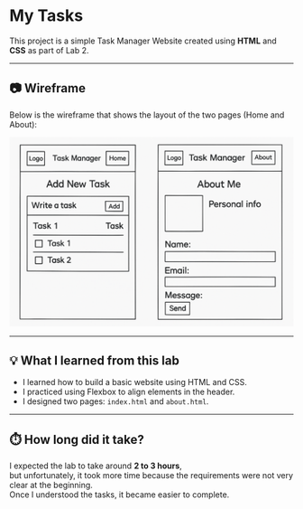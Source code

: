 # My Tasks

This project is a simple Task Manager Website created using **HTML** and **CSS** as part of Lab 2.

---

## 📷 Wireframe

Below is the wireframe that shows the layout of the two pages (Home and About):

![Wireframe](./image/miroImg.png)

---

## 💡 What I learned from this lab

- I learned how to build a basic website using HTML and CSS.
- I practiced using Flexbox to align elements in the header.
- I designed two pages: `index.html` and `about.html`.

---

## ⏱️ How long did it take?

I expected the lab to take around **2 to 3 hours**,  
but unfortunately, it took more time because the requirements were not very clear at the beginning.  
Once I understood the tasks, it became easier to complete.
